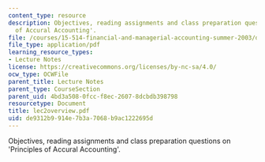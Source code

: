 ```yaml
---
content_type: resource
description: Objectives, reading assignments and class preparation questions on 'Principles
  of Accural Accounting'.
file: /courses/15-514-financial-and-managerial-accounting-summer-2003/de9312b9914e7b3a7068b9ac1222695d_lec2overview.pdf
file_type: application/pdf
learning_resource_types:
- Lecture Notes
license: https://creativecommons.org/licenses/by-nc-sa/4.0/
ocw_type: OCWFile
parent_title: Lecture Notes
parent_type: CourseSection
parent_uid: 4bd3a508-0fcc-f8ec-2607-8dcbdb398798
resourcetype: Document
title: lec2overview.pdf
uid: de9312b9-914e-7b3a-7068-b9ac1222695d
---
```

Objectives, reading assignments and class preparation questions on 'Principles of Accural Accounting'.